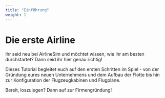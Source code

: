 ```yaml
---
title: "Einführung"
weight: 1
---
```


# Die erste Airline

Ihr seid neu bei AirlineSim und möchtet wissen, wie ihr am besten durchstartet? Dann seid ihr hier genau richtig!

Dieses Tutorial begleitet euch auf den ersten Schritten im Spiel - von der Gründung eures neuen Unternehmens und dem Aufbau der Flotte bis hin zur Konfiguration der Flugzeugkabinen und Flugpläne.

Bereit, loszulegen? Dann auf zur Firmengründung!

